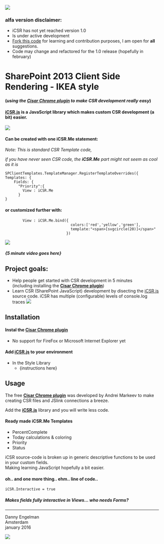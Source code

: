 ![](https://avatars0.githubusercontent.com/u/14222997?v=3&s=96)
### alfa version disclaimer:
* iCSR has not yet reached version 1.0  
* Is under active development  
* [Fork this code](https://github.com/365SI/iCSR#fork-destination-box) for learning and contribution purposes, I am open for **all** suggestions.
* Code may change and refactored for the 1.0 release (hopefully in february)

# SharePoint 2013 Client Side Rendering - IKEA style
#### (*using the [Cisar Chrome plugin](https://chrome.google.com/webstore/detail/cisar/nifbdojdggkboiifaklkamfpjcmgafpo?hl=en) to make CSR development really easy*)

#### [**iCSR.js**](https://github.com/365CSI/iCSR/blob/master/iCSR.js) is a JavaScript library which makes custom CSR development (a bit) easier.

![](http://i.imgur.com/ZUNgWGh.jpg)

#### Can be created with one **iCSR.Me** statement:
*Note: This is standard CSR Template code,*

*if you have never seen CSR code, the **iCSR.Me** part might not seem as cool as it is*

    SPClientTemplates.TemplateManager.RegisterTemplateOverrides({
    Templates: {
        Fields: {
          "Priority":{
            View : iCSR.Me
          }
    }

#### or customized further with:

            View : iCSR.Me.bind({
                                  colors:['red','yellow','green'],
					              template:"<span>[svgcircle(20)]</span>"
            					})

![](http://i.imgur.com/pOMU6YW.jpg)  


#### *{5 minute video goes here}*

## Project goals:

* Help people get started with CSR development in 5 minutes  
(including installing the [**Cisar Chrome plugin**](https://chrome.google.com/webstore/detail/cisar/nifbdojdggkboiifaklkamfpjcmgafpo?hl=en))  
* Learn CSR (SharePoint JavaScript) development by disecting the [iCSR.js](https://github.com/365CSI/iCSR/blob/master/iCSR.js) source code.
iCSR has multiple (configurable) levels of console.log traces
![](http://i.imgur.com/NkVJTL7.jpg) 

## Installation

#### Instal the [Cisar Chrome plugin](https://chrome.google.com/webstore/detail/cisar/nifbdojdggkboiifaklkamfpjcmgafpo?hl=en)
* No support for FireFox or Microsoft Internet Explorer yet
#### Add [iCSR.js](https://github.com/365CSI/iCSR/blob/master/iCSR.js) to your environment

* In the Style Library  
	* {instructions here}
## Usage

The free [**Cisar Chrome plugin**](https://chrome.google.com/webstore/detail/cisar/nifbdojdggkboiifaklkamfpjcmgafpo?hl=en) was developed by Andrei Markeev to make creating CSR files and JSlink connections a breeze.

Add the [**iCSR.js**](https://github.com/365CSI/iCSR/blob/master/iCSR.js) library and you will write less code.

#### Ready made iCSR.Me Templates

* PercentComplete
* Today calculations & coloring
* Priority
* Status

iCSR source-code is broken up in generic descriptive functions to be used in your custom fields.  
Making learning JavaScript hopefully a bit easier.

#### oh.. and one more thing.. ehm.. line of code..

    iCSR.Interactive = true

##### Makes fields fully interactive in Views... who needs Forms?


----------


Danny Engelman  
Amsterdam  
january 2016



![](http://i.imgur.com/89vJz3x.jpg)